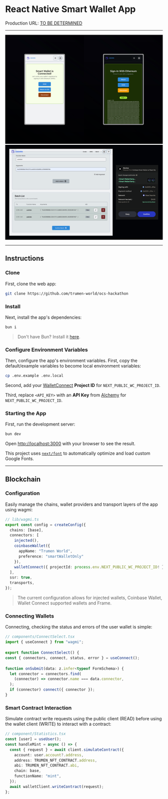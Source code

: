 # React Native Smart Wallet App

Production URL: [TO BE DETERMINED](https://tbd.com)

---

![DEMO1](./public/smart-wallet-demo-1.png)
![BATCH DEMO](./public/batcher-demo.png)

---

## Instructions

### Clone

First, clone the web app:

```bash
git clone https://github.com/trumen-world/ocs-hackathon
```

### Install

Next, install the app's dependencies:

```bash
bun i
```

> Don't have Bun? Install it [here](https://bun.sh/docs/installation).

### Configure Environment Variables

Then, configure the app's environment variables. First, copy the default/example variables to become local environment variables:

```bash
cp .env.example .env.local
```

Second, add your [WalletConnect](https://cloud.walletconnect.com/sign-in) **Project ID** for `NEXT_PUBLIC_WC_PROJECT_ID`.

Third, replace `<API_KEY>` with an **API Key** from [Alchemy](https://dashboard.alchemy.com/apps) for `NEXT_PUBLIC_WC_PROJECT_ID`.


### Starting the App

First, run the development server:

```bash
bun dev
```

Open [http://localhost:3000](http://localhost:3000) with your browser to see the result.

This project uses [`next/font`](https://nextjs.org/docs/basic-features/font-optimization) to automatically optimize and load custom Google Fonts.

---

## Blockchain

### Configuration

Easily manage the chains, wallet providers and transport layers of the app using wagmi:

```typescript
// lib/wagmi.ts
export const config = createConfig({
  chains: [base],
  connectors: [
    injected(),
    coinbaseWallet({
      appName: "Trumen World",
      preference: "smartWalletOnly"
    }),
    walletConnect({ projectId: process.env.NEXT_PUBLIC_WC_PROJECT_ID! }),
  ],
  ssr: true,
  transports,
});
```

> The current configuration allows for injected wallets, Coinbase Wallet, Wallet Connect supported wallets and Frame.

### Connecting Wallets

Connecting, checking the status and errors of the user wallet is simple:

```typescript
// components/ConnectSelect.tsx
import { useConnect } from "wagmi";

export function ConnectSelect() {
const { connectors, connect, status, error } = useConnect();

function onSubmit(data: z.infer<typeof FormSchema>) {
  let connector = connectors.find(
    (connector) => connector.name === data.connector,
  );
  if (connector) connect({ connector });
}
```

### Smart Contract Interaction

Simulate contract write requests using the public client (READ) before using the wallet client (WRITE) to interact with a contract:

```typescript
// component/Statistics.tsx
const [user] = useUser();
const handleMint = async () => {
  const { request } = await client.simulateContract({
    account: user.account?.address,
    address: TRUMEN_NFT_CONTRACT.address,
    abi: TRUMEN_NFT_CONTRACT.abi,
    chain: base,
    functionName: "mint",
  });
  await walletClient.writeContract(request);
};
```
